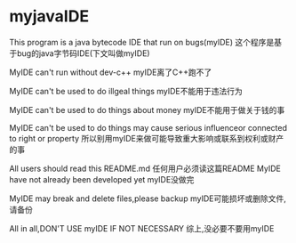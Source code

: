# myjavaIDE
This program is a java bytecode IDE that run on bugs(myIDE)
这个程序是基于bug的java字节码IDE(下文叫做myIDE)

MyIDE can't run without dev-c++ myIDE离了C++跑不了

MyIDE can't be used to do illgeal things  myIDE不能用于违法行为

MyIDE can't be used to do things about money myIDE不能用于做关于钱的事

MyIDE can't be used to do things may cause
serious influenceor connected to right or property
所以别用myIDE来做可能导致重大影响或联系到权利或财产的事

All users should read this README.md
任何用户必须读这篇README
MyIDE have not already been developed yet
myIDE没做完

MyIDE may break and delete files,please backup
myIDE可能损坏或删除文件,请备份

All in all,DON'T USE myIDE IF NOT NECESSARY
综上,没必要不要用myIDE
